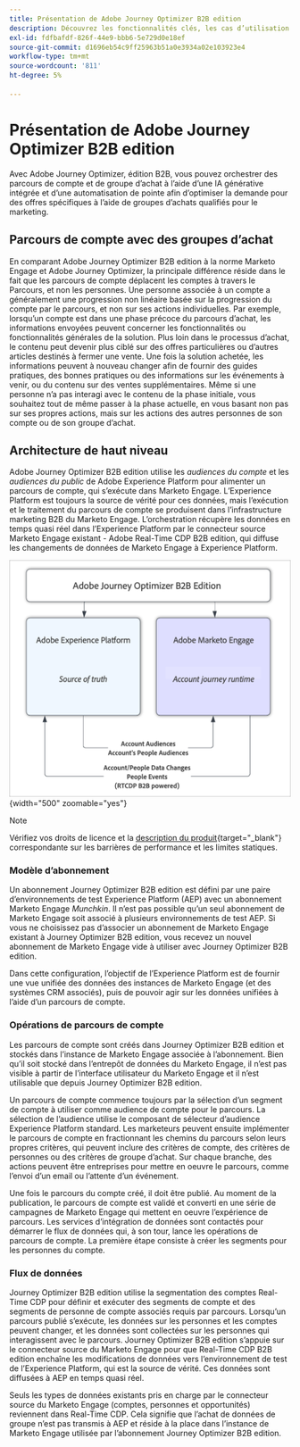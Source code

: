 ```yaml
---
title: Présentation de Adobe Journey Optimizer B2B edition
description: Découvrez les fonctionnalités clés, les cas d’utilisation et les architectures de l’édition B2B d’Adobe Journey Optimizer.
exl-id: fdfbafdf-826f-44e9-bbb6-5e729d0e18ef
source-git-commit: d1696eb54c9ff25963b51a0e3934a02e103923e4
workflow-type: tm+mt
source-wordcount: '811'
ht-degree: 5%

---
```


# Présentation de Adobe Journey Optimizer B2B edition

Avec Adobe Journey Optimizer, édition B2B, vous pouvez orchestrer des parcours de compte et de groupe d’achat à l’aide d’une IA générative intégrée et d’une automatisation de pointe afin d’optimiser la demande pour des offres spécifiques à l’aide de groupes d’achats qualifiés pour le marketing.

## Parcours de compte avec des groupes d’achat

En comparant Adobe Journey Optimizer B2B edition à la norme Marketo Engage et Adobe Journey Optimizer, la principale différence réside dans le fait que les parcours de compte déplacent les comptes à travers le Parcours, et non les personnes. Une personne associée à un compte a généralement une progression non linéaire basée sur la progression du compte par le parcours, et non sur ses actions individuelles. Par exemple, lorsqu’un compte est dans une phase précoce du parcours d’achat, les informations envoyées peuvent concerner les fonctionnalités ou fonctionnalités générales de la solution. Plus loin dans le processus d’achat, le contenu peut devenir plus ciblé sur des offres particulières ou d’autres articles destinés à fermer une vente. Une fois la solution achetée, les informations peuvent à nouveau changer afin de fournir des guides pratiques, des bonnes pratiques ou des informations sur les événements à venir, ou du contenu sur des ventes supplémentaires. Même si une personne n’a pas interagi avec le contenu de la phase initiale, vous souhaitez tout de même passer à la phase actuelle, en vous basant non pas sur ses propres actions, mais sur les actions des autres personnes de son compte ou de son groupe d’achat.

## Architecture de haut niveau

Adobe Journey Optimizer B2B edition utilise les _audiences du compte_ et les _audiences du public_ de Adobe Experience Platform pour alimenter un parcours de compte, qui s’exécute dans Marketo Engage. L’Experience Platform est toujours la source de vérité pour ces données, mais l’exécution et le traitement du parcours de compte se produisent dans l’infrastructure marketing B2B du Marketo Engage. L’orchestration récupère les données en temps quasi réel dans l’Experience Platform par le connecteur source Marketo Engage existant - Adobe Real-Time CDP B2B edition, qui diffuse les changements de données de Marketo Engage à Experience Platform.

![Architecture de données de haut niveau](./assets/high-level-data-architecture.png){width="500" zoomable="yes"}

>[!NOTE]
>
>Vérifiez vos droits de licence et la [description du produit](https://helpx.adobe.com/legal/product-descriptions/adobe-journey-optimizer-b2b.html){target="_blank"} correspondante sur les barrières de performance et les limites statiques.

### Modèle d’abonnement

Un abonnement Journey Optimizer B2B edition est défini par une paire d’environnements de test Experience Platform (AEP) avec un abonnement Marketo Engage _Munchkin_. Il n’est pas possible qu’un seul abonnement de Marketo Engage soit associé à plusieurs environnements de test AEP. Si vous ne choisissez pas d’associer un abonnement de Marketo Engage existant à Journey Optimizer B2B edition, vous recevez un nouvel abonnement de Marketo Engage vide à utiliser avec Journey Optimizer B2B edition.

Dans cette configuration, l’objectif de l’Experience Platform est de fournir une vue unifiée des données des instances de Marketo Engage (et des systèmes CRM associés), puis de pouvoir agir sur les données unifiées à l’aide d’un parcours de compte.

### Opérations de parcours de compte

Les parcours de compte sont créés dans Journey Optimizer B2B edition et stockés dans l’instance de Marketo Engage associée à l’abonnement. Bien qu’il soit stocké dans l’entrepôt de données du Marketo Engage, il n’est pas visible à partir de l’interface utilisateur du Marketo Engage et il n’est utilisable que depuis Journey Optimizer B2B edition.

Un parcours de compte commence toujours par la sélection d’un segment de compte à utiliser comme audience de compte pour le parcours. La sélection de l’audience utilise le composant de sélecteur d’audience Experience Platform standard. Les marketeurs peuvent ensuite implémenter le parcours de compte en fractionnant les chemins du parcours selon leurs propres critères, qui peuvent inclure des critères de compte, des critères de personnes ou des critères de groupe d’achat. Sur chaque branche, des actions peuvent être entreprises pour mettre en oeuvre le parcours, comme l’envoi d’un email ou l’attente d’un événement.

Une fois le parcours du compte créé, il doit être publié. Au moment de la publication, le parcours de compte est validé et converti en une série de campagnes de Marketo Engage qui mettent en oeuvre l’expérience de parcours. Les services d’intégration de données sont contactés pour démarrer le flux de données qui, à son tour, lance les opérations de parcours de compte. La première étape consiste à créer les segments pour les personnes du compte.

### Flux de données

Journey Optimizer B2B edition utilise la segmentation des comptes Real-Time CDP pour définir et exécuter des segments de compte et des segments de personne de compte associés requis par parcours. Lorsqu’un parcours publié s’exécute, les données sur les personnes et les comptes peuvent changer, et les données sont collectées sur les personnes qui interagissent avec le parcours. Journey Optimizer B2B edition s’appuie sur le connecteur source du Marketo Engage pour que Real-Time CDP B2B edition enchaîne les modifications de données vers l’environnement de test de l’Experience Platform, qui est la source de vérité.  Ces données sont diffusées à AEP en temps quasi réel.

Seuls les types de données existants pris en charge par le connecteur source du Marketo Engage (comptes, personnes et opportunités) reviennent dans Real-Time CDP. Cela signifie que l’achat de données de groupe n’est pas transmis à AEP et réside à la place dans l’instance de Marketo Engage utilisée par l’abonnement Journey Optimizer B2B edition.
